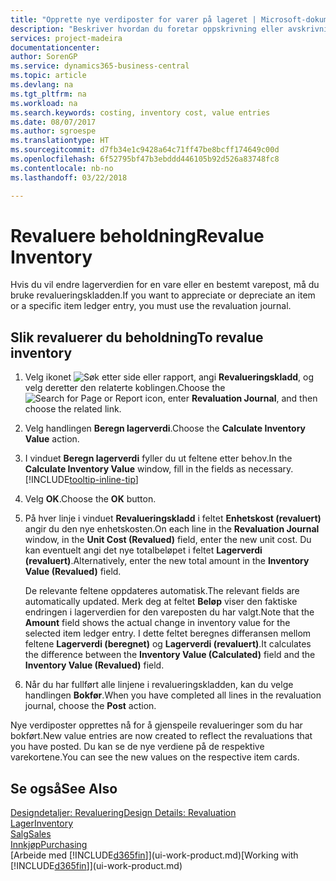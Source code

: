 ```yaml
---
title: "Opprette nye verdiposter for varer på lageret | Microsoft-dokumentasjon"
description: "Beskriver hvordan du foretar oppskrivning eller avskrivning av verdiposter for én eller flere varer på lageret, ved å bokføre den gjeldende, beregnede verdien."
services: project-madeira
documentationcenter: 
author: SorenGP
ms.service: dynamics365-business-central
ms.topic: article
ms.devlang: na
ms.tgt_pltfrm: na
ms.workload: na
ms.search.keywords: costing, inventory cost, value entries
ms.date: 08/07/2017
ms.author: sgroespe
ms.translationtype: HT
ms.sourcegitcommit: d7fb34e1c9428a64c71ff47be8bcff174649c00d
ms.openlocfilehash: 6f52795bf47b3ebddd446105b92d526a83748fc8
ms.contentlocale: nb-no
ms.lasthandoff: 03/22/2018

---
```

# <a name="revalue-inventory"></a><span data-ttu-id="a898b-103">Revaluere beholdning</span><span class="sxs-lookup"><span data-stu-id="a898b-103">Revalue Inventory</span></span>
<span data-ttu-id="a898b-104">Hvis du vil endre lagerverdien for en vare eller en bestemt varepost, må du bruke revalueringskladden.</span><span class="sxs-lookup"><span data-stu-id="a898b-104">If you want to appreciate or depreciate an item or a specific item ledger entry, you must use the revaluation journal.</span></span>

## <a name="to-revalue-inventory"></a><span data-ttu-id="a898b-105">Slik revaluerer du beholdning</span><span class="sxs-lookup"><span data-stu-id="a898b-105">To revalue inventory</span></span>
1. <span data-ttu-id="a898b-106">Velg ikonet ![Søk etter side eller rapport](media/ui-search/search_small.png "Søk etter side eller rapport"), angi **Revalueringskladd**, og velg deretter den relaterte koblingen.</span><span class="sxs-lookup"><span data-stu-id="a898b-106">Choose the ![Search for Page or Report](media/ui-search/search_small.png "Search for Page or Report icon") icon, enter **Revaluation Journal**, and then choose the related link.</span></span>
2. <span data-ttu-id="a898b-107">Velg handlingen **Beregn lagerverdi**.</span><span class="sxs-lookup"><span data-stu-id="a898b-107">Choose the **Calculate Inventory Value** action.</span></span>
3. <span data-ttu-id="a898b-108">I vinduet **Beregn lagerverdi** fyller du ut feltene etter behov.</span><span class="sxs-lookup"><span data-stu-id="a898b-108">In the **Calculate Inventory Value** window, fill in the fields as necessary.</span></span> [!INCLUDE[tooltip-inline-tip](includes/tooltip-inline-tip_md.md)]
4. <span data-ttu-id="a898b-109">Velg **OK**.</span><span class="sxs-lookup"><span data-stu-id="a898b-109">Choose the **OK** button.</span></span>
5. <span data-ttu-id="a898b-110">På hver linje i vinduet **Revalueringskladd** i feltet **Enhetskost (revaluert)** angir du den nye enhetskosten.</span><span class="sxs-lookup"><span data-stu-id="a898b-110">On each line in the **Revaluation Journal** window, in the **Unit Cost (Revalued)** field, enter the new unit cost.</span></span> <span data-ttu-id="a898b-111">Du kan eventuelt angi det nye totalbeløpet i feltet **Lagerverdi (revaluert)**.</span><span class="sxs-lookup"><span data-stu-id="a898b-111">Alternatively, enter the new total amount in the **Inventory Value (Revalued)** field.</span></span>

    <span data-ttu-id="a898b-112">De relevante feltene oppdateres automatisk.</span><span class="sxs-lookup"><span data-stu-id="a898b-112">The relevant fields are automatically updated.</span></span> <span data-ttu-id="a898b-113">Merk deg at feltet **Beløp** viser den faktiske endringen i lagerverdien for den vareposten du har valgt.</span><span class="sxs-lookup"><span data-stu-id="a898b-113">Note that the **Amount** field shows the actual change in inventory value for the selected item ledger entry.</span></span> <span data-ttu-id="a898b-114">I dette feltet beregnes differansen mellom feltene **Lagerverdi (beregnet)** og **Lagerverdi (revaluert)**.</span><span class="sxs-lookup"><span data-stu-id="a898b-114">It calculates the difference between the **Inventory Value (Calculated)** field and the **Inventory Value (Revalued)** field.</span></span>
6. <span data-ttu-id="a898b-115">Når du har fullført alle linjene i revalueringskladden, kan du velge handlingen **Bokfør**.</span><span class="sxs-lookup"><span data-stu-id="a898b-115">When you have completed all lines in the revaluation journal, choose the **Post** action.</span></span>

<span data-ttu-id="a898b-116">Nye verdiposter opprettes nå for å gjenspeile revalueringer som du har bokført.</span><span class="sxs-lookup"><span data-stu-id="a898b-116">New value entries are now created to reflect the revaluations that you have posted.</span></span> <span data-ttu-id="a898b-117">Du kan se de nye verdiene på de respektive varekortene.</span><span class="sxs-lookup"><span data-stu-id="a898b-117">You can see the new values on the respective item cards.</span></span>

## <a name="see-also"></a><span data-ttu-id="a898b-118">Se også</span><span class="sxs-lookup"><span data-stu-id="a898b-118">See Also</span></span>
[<span data-ttu-id="a898b-119">Designdetaljer: Revaluering</span><span class="sxs-lookup"><span data-stu-id="a898b-119">Design Details: Revaluation</span></span>](design-details-revaluation.md)  
[<span data-ttu-id="a898b-120">Lager</span><span class="sxs-lookup"><span data-stu-id="a898b-120">Inventory</span></span>](inventory-manage-inventory.md)  
[<span data-ttu-id="a898b-121">Salg</span><span class="sxs-lookup"><span data-stu-id="a898b-121">Sales</span></span>](sales-manage-sales.md)  
[<span data-ttu-id="a898b-122">Innkjøp</span><span class="sxs-lookup"><span data-stu-id="a898b-122">Purchasing</span></span>](purchasing-manage-purchasing.md)  
<span data-ttu-id="a898b-123">[Arbeide med [!INCLUDE[d365fin](includes/d365fin_md.md)]](ui-work-product.md)</span><span class="sxs-lookup"><span data-stu-id="a898b-123">[Working with [!INCLUDE[d365fin](includes/d365fin_md.md)]](ui-work-product.md)</span></span>

